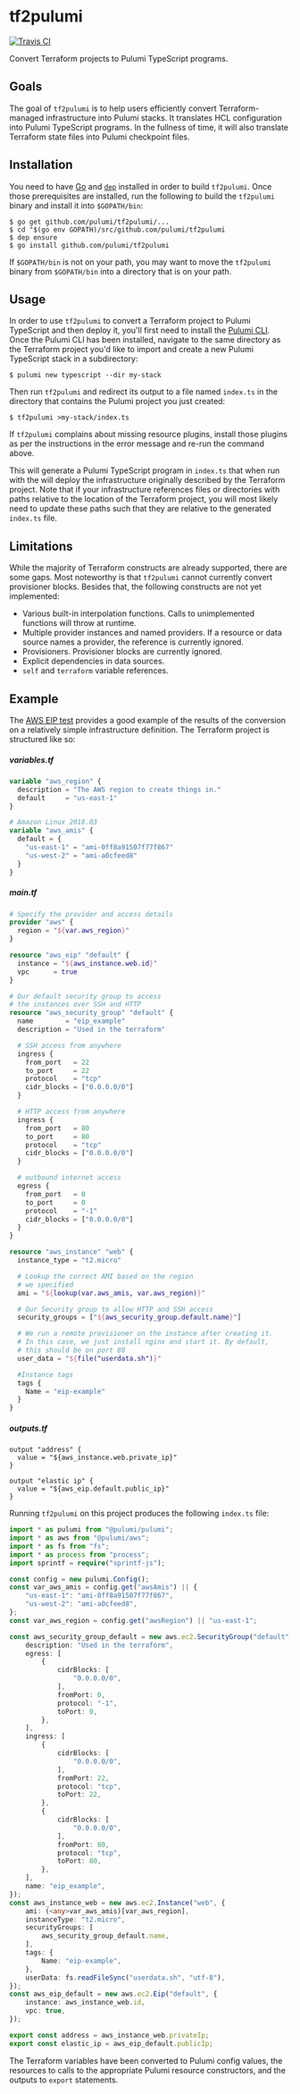 # tf2pulumi

[![Travis CI](https://img.shields.io/travis/pulumi/tf2pulumi.svg?style=for-the-badge)](https://travis-ci.org/pulumi/tf2pulumi)

Convert Terraform projects to Pulumi TypeScript programs.

## Goals

The goal of `tf2pulumi` is to help users efficiently convert Terraform-managed infrastructure into
Pulumi stacks. It translates HCL configuration into Pulumi TypeScript programs. In the fullness of
time, it will also translate Terraform state files into Pulumi checkpoint files.

## Installation

You need to have [Go](https://golang.org/) and [`dep`](https://github.com/golang/dep) installed in
order to build `tf2pulumi`. Once those prerequisites are installed, run the following to build the
`tf2pulumi` binary and install it into `$GOPATH/bin`:

```console
$ go get github.com/pulumi/tf2pulumi/...
$ cd "$(go env GOPATH)/src/github.com/pulumi/tf2pulumi
$ dep ensure
$ go install github.com/pulumi/tf2pulumi
```

If `$GOPATH/bin` is not on your path, you may want to move the `tf2pulumi` binary from `$GOPATH/bin`
into a directory that is on your path.

## Usage

In order to use `tf2pulumi` to convert a Terraform project to Pulumi TypeScript and then deploy it,
you'll first need to install the [Pulumi CLI](https://pulumi.io/quickstart/install.html). Once the
Pulumi CLI has been installed, navigate to the same directory as the Terraform project you'd like to
import and create a new Pulumi TypeScript stack in a subdirectory:

```console
$ pulumi new typescript --dir my-stack
```

Then run `tf2pulumi` and redirect its output to a file named `index.ts` in the directory that
contains the Pulumi project you just created:

```console
$ tf2pulumi >my-stack/index.ts
```

If `tf2pulumi` complains about missing resource plugins, install those plugins as per the
instructions in the error message and re-run the command above.

This will generate a Pulumi TypeScript program in `index.ts` that when run with the  will deploy the
infrastructure originally described by the Terraform project. Note that if your infrastructure
references files or directories with paths relative to the location of the Terraform project, you
will most likely need to update these paths such that they are relative to the generated `index.ts`
file.

## Limitations

While the majority of Terraform constructs are already supported, there are some gaps. Most
noteworthy is that `tf2pulumi` cannot currently convert provisioner blocks. Besides that, the
following constructs are not yet implemented:
- Various built-in interpolation functions. Calls to unimplemented functions will throw at
  runtime.
- Multiple provider instances and named providers. If a resource or data source names a provider,
  the reference is currently ignored.
- Provisioners. Provisioner blocks are currently ignored.
- Explicit dependencies in data sources.
- `self` and `terraform` variable references.

## Example

The [AWS EIP test](https://github.com/pulumi/tf2pulumi/tree/master/tests/terraform/aws/eip) provides
a good example of the results of the conversion on a relatively simple infrastructure definition. 
The Terraform project is structured like so:

##### variables.tf
```terraform
variable "aws_region" {
  description = "The AWS region to create things in."
  default     = "us-east-1"
}

# Amazon Linux 2018.03
variable "aws_amis" {
  default = {
    "us-east-1" = "ami-0ff8a91507f77f867"
    "us-west-2" = "ami-a0cfeed8"
  }
}
```

##### main.tf
```terraform
# Specify the provider and access details
provider "aws" {
  region = "${var.aws_region}"
}

resource "aws_eip" "default" {
  instance = "${aws_instance.web.id}"
  vpc      = true
}

# Our default security group to access
# the instances over SSH and HTTP
resource "aws_security_group" "default" {
  name        = "eip_example"
  description = "Used in the terraform"

  # SSH access from anywhere
  ingress {
    from_port   = 22
    to_port     = 22
    protocol    = "tcp"
    cidr_blocks = ["0.0.0.0/0"]
  }

  # HTTP access from anywhere
  ingress {
    from_port   = 80
    to_port     = 80
    protocol    = "tcp"
    cidr_blocks = ["0.0.0.0/0"]
  }

  # outbound internet access
  egress {
    from_port   = 0
    to_port     = 0
    protocol    = "-1"
    cidr_blocks = ["0.0.0.0/0"]
  }
}

resource "aws_instance" "web" {
  instance_type = "t2.micro"

  # Lookup the correct AMI based on the region
  # we specified
  ami = "${lookup(var.aws_amis, var.aws_region)}"

  # Our Security group to allow HTTP and SSH access
  security_groups = ["${aws_security_group.default.name}"]

  # We run a remote provisioner on the instance after creating it.
  # In this case, we just install nginx and start it. By default,
  # this should be on port 80
  user_data = "${file("userdata.sh")}"

  #Instance tags
  tags {
    Name = "eip-example"
  }
}
```

##### outputs.tf
```
output "address" {
  value = "${aws_instance.web.private_ip}"
}

output "elastic ip" {
  value = "${aws_eip.default.public_ip}"
}
```

Running `tf2pulumi` on this project produces the following `index.ts` file:
```typescript
import * as pulumi from "@pulumi/pulumi";
import * as aws from "@pulumi/aws";
import * as fs from "fs";
import * as process from "process";
import sprintf = require("sprintf-js");

const config = new pulumi.Config();
const var_aws_amis = config.get("awsAmis") || {
    "us-east-1": "ami-0ff8a91507f77f867",
    "us-west-2": "ami-a0cfeed8",
};
const var_aws_region = config.get("awsRegion") || "us-east-1";

const aws_security_group_default = new aws.ec2.SecurityGroup("default", {
    description: "Used in the terraform",
    egress: [
        {
            cidrBlocks: [
                "0.0.0.0/0",
            ],
            fromPort: 0,
            protocol: "-1",
            toPort: 0,
        },
    ],
    ingress: [
        {
            cidrBlocks: [
                "0.0.0.0/0",
            ],
            fromPort: 22,
            protocol: "tcp",
            toPort: 22,
        },
        {
            cidrBlocks: [
                "0.0.0.0/0",
            ],
            fromPort: 80,
            protocol: "tcp",
            toPort: 80,
        },
    ],
    name: "eip_example",
});
const aws_instance_web = new aws.ec2.Instance("web", {
    ami: (<any>var_aws_amis)[var_aws_region],
    instanceType: "t2.micro",
    securityGroups: [
        aws_security_group_default.name,
    ],
    tags: {
        Name: "eip-example",
    },
    userData: fs.readFileSync("userdata.sh", "utf-8"),
});
const aws_eip_default = new aws.ec2.Eip("default", {
    instance: aws_instance_web.id,
    vpc: true,
});

export const address = aws_instance_web.privateIp;
export const elastic_ip = aws_eip_default.publicIp;
```

The Terraform variables have been converted to Pulumi config values, the resources to calls to the
appropriate Pulumi resource constructors, and the outputs to `export` statements.
